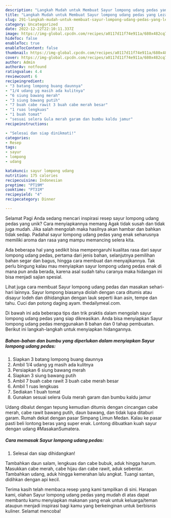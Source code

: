 ```yaml
---
description: "Langkah Mudah untuk Membuat Sayur lompong udang pedas yang Lezat"
title: "Langkah Mudah untuk Membuat Sayur lompong udang pedas yang Lezat"
slug: 291-langkah-mudah-untuk-membuat-sayur-lompong-udang-pedas-yang-lezat
category: Uncategorized
date: 2022-12-22T22:10:11.337Z
image: https://img-global.cpcdn.com/recipes/a0117d11f74e911a/680x482cq70/sayur-lompong-udang-pedas-foto-resep-utama.jpg
hideToc: false
enableToc: true
enableTocContent: false
thumbnail: https://img-global.cpcdn.com/recipes/a0117d11f74e911a/680x482cq70/sayur-lompong-udang-pedas-foto-resep-utama.jpg
cover: https://img-global.cpcdn.com/recipes/a0117d11f74e911a/680x482cq70/sayur-lompong-udang-pedas-foto-resep-utama.jpg
author: Admin
authorAv: notfound
ratingvalue: 4.4
reviewcount: 6
recipeingredient:
- "3 batang lompong buang daunnya"
- "1/4 udang yg masih ada kulitnya"
- "6 siung bawang merah"
- "3 siung bawang putih"
- "7 buah cabe rawit 3 buah cabe merah besar"
- "1 ruas lengkuas"
- "1 buah tomat"
- "sesuai selera Gula merah garam dan bumbu kaldu jamur"
recipeinstructions:

- "Selesai dan siap dinikmati!"
categories:
- Resep
tags:
- sayur
- lompong
- udang

katakunci: sayur lompong udang 
nutrition: 175 calories
recipecuisine: Indonesian
preptime: "PT19M"
cooktime: "PT31M"
recipeyield: "4"
recipecategory: Dinner

---
```



Selamat Pagi Anda sedang mencari inspirasi resep sayur lompong udang pedas yang unik? Cara menyiapkannya memang Agak tidak susah dan tidak juga mudah. Jika salah mengolah maka hasilnya akan hambar dan bahkan tidak sedap. Padahal sayur lompong udang pedas yang enak seharusnya memiliki aroma dan rasa yang mampu memancing selera kita.


Ada beberapa hal yang sedikit bisa mempengaruhi kualitas rasa dari sayur lompong udang pedas, pertama dari jenis bahan, selanjutnya pemilihan bahan segar dan bagus, hingga cara membuat dan menyajikannya. Tak perlu bingung kalau mau menyiapkan sayur lompong udang pedas enak di mana pun anda berada, karena asal sudah tahu caranya maka hidangan ini bisa menjadi sajian spesial.

Lihat juga cara membuat Sayur lompong udang pedas dan masakan sehari-hari lainnya. Sayur lompong biasanya diolah dengan cara ditumis atau disayur lodeh dan dihidangkan dengan lauk seperti ikan asin, tempe dan tahu. Cuci dan potong daging ayam. thedailymeal.com.


Di bawah ini ada beberapa tips dan trik praktis dalam mengolah sayur lompong udang pedas yang siap dikreasikan. Anda bisa menyiapkan Sayur lompong udang pedas menggunakan 8 bahan dan 0 tahap pembuatan. Berikut ini langkah-langkah untuk menyiapkan hidangannya.

<!--inarticleads1-->

##### Bahan-bahan dan bumbu yang diperlukan dalam menyiapkan Sayur lompong udang pedas:

1. Siapkan 3 batang lompong buang daunnya
1. Ambil 1/4 udang yg masih ada kulitnya
1. Persiapkan 6 siung bawang merah
1. Siapkan 3 siung bawang putih
1. Ambil 7 buah cabe rawit 3 buah cabe merah besar
1. Ambil 1 ruas lengkuas
1. Sediakan 1 buah tomat
1. Gunakan sesuai selera Gula merah garam dan bumbu kaldu jamur


Udang dibalut dengan tepung kemudian ditumis dengan cincangan cabe merah, cabe rawit bawang putih, daun bawang, dan tidak lupa ditaburi garam. Rumah dekat dengan pasar Simpang Limun Medan. Kalau ke pasar pasti beli lontong beras yang super enak. Lontong dibuatkan kuah sayur dengan udang #MasakanSumatera. 

<!--inarticleads2-->

##### Cara memasak Sayur lompong udang pedas:


1. Selesai dan siap dihidangkan!

Tambahkan daun salam, lengkuas dan cabe bubuk, aduk hingga harum. Masukkan cabe merah, cabe hijau dan cabe rawit, aduk sebentar. Tambahkan udang, aduk hingga kemerahan lalu angkat. Tuangi santan, didihkan dengan api kecil. 

Terima kasih telah membaca resep yang kami tampilkan di sini. Harapan kami, olahan Sayur lompong udang pedas yang mudah di atas dapat membantu kamu menyiapkan makanan yang enak untuk keluarga/teman ataupun menjadi inspirasi bagi kamu yang berkeinginan untuk berbisnis kuliner. Selamat mencoba!
